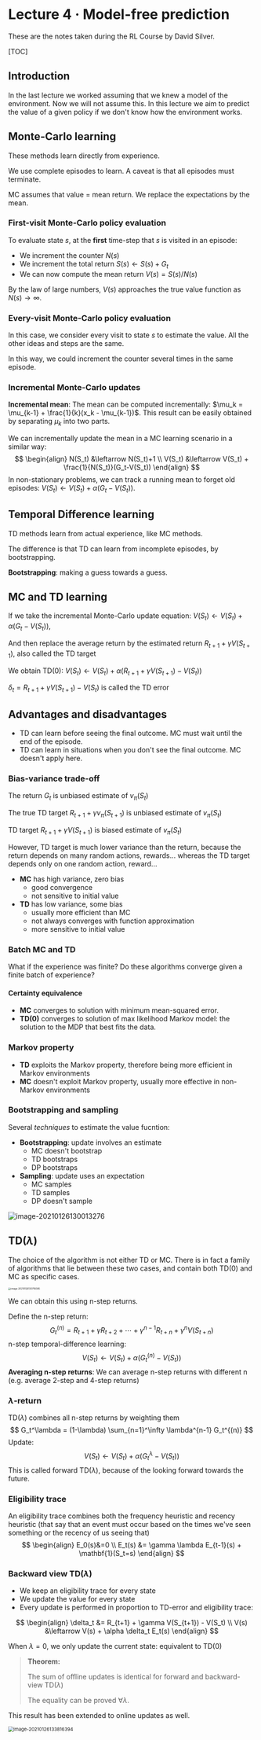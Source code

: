 # Lecture 4 · Model-free prediction

These are the notes taken during the RL Course by David Silver.

[TOC]

## Introduction

In the last lecture we worked assuming that we knew a model of the environment. Now we will not assume this. In this lecture we aim to predict the value of a given policy if we don't know how the environment works.

## Monte-Carlo learning

These methods learn directly from experience.

We use complete episodes to learn. A caveat is that all episodes must terminate.

MC assumes that value = mean return. We replace the expectations by the mean.

### First-visit Monte-Carlo policy evaluation

To evaluate state $s$, at the __first__ time-step that $s$ is visited in an episode:

* We increment the counter $N(s)$
* We increment the total return $S(s) \leftarrow S(s) + G_t$
* We can now compute the mean return $V(s) = S(s)/N(s)$

By the law of large numbers, $V(s)$ approaches the true value function as $N(s) \rightarrow \infty$.

### Every-visit Monte-Carlo policy evaluation

In this case, we consider every visit to state $s$ to estimate the value. All the other ideas and steps are the same.

In this way, we could increment the counter several times in the same episode.

### Incremental Monte-Carlo updates

__Incremental mean__: The mean can be computed incrementally: $\mu_k = \mu_{k-1} + \frac{1}{k}(x_k - \mu_{k-1})$. This result can be easily obtained by separating $\mu_k$ into two parts.

We can incrementally update the mean in a MC learning scenario in a similar way:
$$
\begin{align}
	N(S_t) &\leftarrow N(S_t)+1 \\
	V(S_t) &\leftarrow V(S_t) + \frac{1}{N(S_t)}(G_t-V(S_t))
\end{align}
$$
In non-stationary problems, we can track a running mean to forget old episodes: $V(S_t) \leftarrow V(S_t) + \alpha(G_t-V(S_t))$.

## Temporal Difference learning

TD methods learn from actual experience, like MC methods.

The difference is that TD can learn from incomplete episodes, by bootstrapping.

__Bootstrapping__: making a guess towards a guess.

## MC and TD learning

If we take the incremental Monte-Carlo update equation: $V(S_t) \leftarrow V(S_t) + \alpha(G_t-V(S_t))$,

And then replace the average return by the estimated return $R_{t+1} + \gamma V(S_{t+1})$, also called the TD target

We obtain TD(0): $V(S_t) \leftarrow V(S_t) + \alpha(R_{t+1} + \gamma V(S_{t+1})-V(S_t))$

$\delta_t = R_{t+1} + \gamma V(S_{t+1})-V(S_t)$ is called the TD error

## Advantages and disadvantages

* TD can learn before seeing the final outcome. MC must wait until the end of the episode.
* TD can learn in situations when you don't see the final outcome. MC doesn't apply here.

### Bias-variance trade-off

The return $G_t$ is unbiased estimate of $v_\pi(S_t)$

The true TD target $R_{t+1} + \gamma v_\pi(S_{t+1})$ is unbiased estimate of $v_\pi(S_t)$

TD target $R_{t+1} + \gamma V(S_{t+1})$ is biased estimate of $v_\pi(S_t)$

However, TD target is much lower variance than the return, because the return depends on many random actions, rewards... whereas the TD target depends only on one random action, reward...

* __MC__ has high variance, zero bias
    * good convergence
    * not sensitive to initial value
* __TD__ has low variance, some bias
    * usually more efficient than MC
    * not always converges with function approximation
    * more sensitive to initial value

### Batch MC and TD

What if the experience was finite? Do these algorithms converge given a finite batch of experience?

#### Certainty equivalence

* __MC__ converges to solution with minimum mean-squared error.
* __TD(0)__ converges to solution of max likelihood Markov model: the solution to the MDP that best fits the data.

### Markov property

* __TD__ exploits the Markov property, therefore being more efficient in Markov environments
* __MC__ doesn't exploit Markov property, usually more effective in non-Markov environments

### Bootstrapping and sampling

Several _techniques_ to estimate the value fucntion:

* __Bootstrapping__: update involves an estimate
    * MC doesn't bootstrap
    * TD bootstraps
    * DP bootstraps
* __Sampling__: update uses an expectation
    * MC samples
    * TD samples
    * DP doesn't sample

![image-20210126130013276](Lecture4.assets/image-20210126130013276.png)

## TD($\lambda$)

The choice of the algorithm is not either TD or MC. There is in fact a family of algorithms that lie between these two cases, and contain both TD(0) and MC as specific cases.

<img src="Lecture4.assets/image-20210126130716085.png" alt="image-20210126130716085" style="zoom:33%;" />

We can obtain this using n-step returns.

Define the n-step return:
$$
G_t^{(n)}=R_{t+1} + \gamma R_{t+2} + \cdots + \gamma^{n-1} R_{t+n} + \gamma^n V(S_{t+n})
$$
n-step temporal-difference learning:
$$
V(S_t) \leftarrow V(S_t) + \alpha \left( G_t^{(n)} - V(S_t) \right)
$$
__Averaging n-step returns__: We can average n-step returns with different n (e.g. average 2-step and 4-step returns)

### $\lambda$-return

TD($\lambda$) combines all n-step returns by weighting them
$$
G_t^\lambda = (1-\lambda) \sum_{n=1}^\infty \lambda^{n-1} G_t^{(n)}
$$
Update:
$$
V(S_t) \leftarrow V(S_t) + \alpha \left( G_t^\lambda - V(S_t) \right)
$$
This is called forward TD($\lambda$), because of the looking forward towards the future.

### Eligibility trace

An eligibility trace combines both the frequency heuristic and recency heuristic (that say that an event must occur based on the times we've seen something or the recency of us seeing that)
$$
\begin{align}
E_0(s)&=0 \\
E_t(s) &= \gamma \lambda E_{t-1}(s) + \mathbf{1}(S_t=s)
\end{align}
$$

### Backward view TD($\lambda$)

* We keep an eligibility trace for every state
* We update the value for every state
* Every update is performed in proportion to TD-error and eligibility trace:

$$
\begin{align}
\delta_t &= R_{t+1} + \gamma V(S_{t+1}) - V(S_t) \\
V(s) &\leftarrow V(s) + \alpha \delta_t E_t(s)
\end{align}
$$

When $\lambda = 0$, we only update the current state: equivalent to TD(0)

> __Theorem:__
>
> The sum of offline updates is identical for forward and backward-view TD($\lambda$)
>
> The equality can be proved $\forall \lambda$.

This result has been extended to online updates as well.

<img src="Lecture4.assets/image-20210126133816394.png" alt="image-20210126133816394" style="zoom:67%;" />